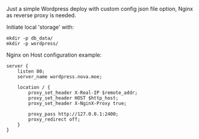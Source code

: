 Just a simple Wordpress deploy with custom config json file option, Nginx as reverse proxy is needed.

Initiate local 'storage' with:

```
mkdir -p db_data/
mkdir -p wordpress/
```

Nginx on Host configuration example:

```
server {
    listen 80;
    server_name wordpress.nova.moe;

	location / {
        proxy_set_header X-Real-IP $remote_addr;
        proxy_set_header HOST $http_host;
        proxy_set_header X-NginX-Proxy true;

        proxy_pass http://127.0.0.1:2400;
        proxy_redirect off;
	}
}
```
